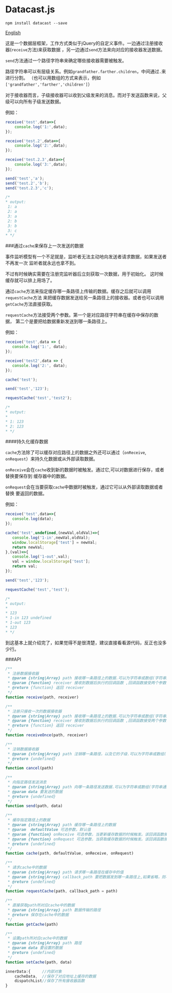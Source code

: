 # Datacast.js

```
npm install datacast --save
```

[English](README.en.md)


这是一个数据层框架，工作方式类似于jQuery的自定义事件。一边通过注册接收器(`receive`方法)来获取数据
，另一边通过`send`方法来向对应的接收器发送数据。

`send`方法通过一个路径字符串来确定哪些接收器需要被触发。

路径字符串可以有层级关系。例如`grandfather.farther.children`，中间通过`.`来进行分割。
（也可以用数组的方式来表示，例如`['grandfather','farther','children']`）

对于接收器而言，子级接收器可以收到父级发来的消息。而对于发送函数来说，父级可以向所有子级发送数据。

例如：
```javascript
receive('test',data=>{
    console.log('1:',data);
});

receive('test.2',data=>{
    console.log('2:',data);
});

receive('test.2.3',data=>{
    console.log('3:',data);
});

send('test','a');
send('test.2','b');
send('test.2.3','c');

/*
* output:
 1: a
 2: a
 3: a
 2: b
 3: b
 3: c
* */
```

###通过`cache`来保存上一次发送的数据

事件监听模型有一个不足就是，监听者无法主动地向发送者请求数据，如果发送者不再发一次
监听者就永远也拿不到。

不过有时候确实需要在注册完监听器后立刻获取一次数据，用于初始化。
这时候缓存就可以排上用场了。

通过`cache`方法来指定缓存哪一条路径上传输的数据。缓存之后就可以调用`requestCache`方法
来把缓存数据发送给另一条路径上的接收器。或者也可以调用`getCache`方法直接获取。

`requestCache`方法接受两个参数。第一个是对应路径字符串在缓存中保存的数据，
第二个是要把给数据重新发送到哪一条路径上。

例如：

```javascript
receive('test',data => {
   console.log('1:', data);
});

receive('test2',data => {
   console.log('2:', data);
});

cache('test');

send('test','123');

requestCache('test','test2');

/*
* output:
*
* 1: 123
* 2: 123
* */
```
####持久化缓存数据

`cache`方法除了可以缓存对应路径上的数据之外还可以通过（`onReceive`, `onRequest`）来持久化数据或从外部读取数据。

`onReceive`会在`cache`收到新的数据时被触发。通过它,可以对数据进行保存，或者替换要保存到
缓存器中的数据。

`onRequest`会在当要获取`cache`中数据时被触发，通过它可以从外部读取数据或者替换
要返回的数据。

例如：

```javascript
receive('test',data=>{
   console.log(data);
});

cache('test',undefined,(newVal,oldVal)=>{
   console.log('1-in',newVal,oldVal);
   window.localStorage['test'] = newVal;
   return newVal;
},(val)=>{
   console.log('1-out',val);
   val = window.localStorage['test'];
   return val;
});

send('test','123');

requestCache('test','test');

/*
* output:
*
* 123
* 1-in 123 undefined
* 1-out 123
* 123
* */
```

到这基本上就介绍完了，如果觉得不是很清楚，建议直接看看源代码，反正也没多少行。

###API


```javascript
/**
 * 注册数据接收器
 * @param {string|Array} path 接收哪一条路径上的数据.可以为字符串或数组(字符串通过‘.’来分割层级)
 * @param {function} receiver 接收到数据后执行的回调函数 ,回调函数接受两个参数（data:数据，path:路径字符串数组）
 * @return {function} 返回 receiver
 */
function receive(path, receiver)
```

```javascript
/**
 * 注册只接收一次的数据接收器
 * @param {string|Array} path 接收哪一条路径上的数据.可以为字符串或数组(字符串通过‘.’来分割层级)
 * @param {function} receiver 接收到数据后执行的回调函数 ,回调函数接受两个参数（data:数据，path:路径字符串数组）
 * @return {function} 返回 receiver
 */
function receiveOnce(path, receiver)
```

```javascript
/**
 * 注销数据接收器
 * @param {string|Array} path 注销哪一条路径，以及它的子级.可以为字符串或数组(字符串通过‘.’来分割层级)
 * @return {undefined}
 */
function cancel(path)
```

```javascript
/**
 * 向指定路径发送消息
 * @param {string|Array} path 向哪一条路径发送数据.可以为字符串或数组(字符串通过‘.’来分割层级)
 * @param data 要发送的数据
 * @return {undefined}
 */
function send(path, data)
```

```javascript
/**
 * 缓存指定路径上的数据
 * @param {string|Array} path 缓存哪一条路径上的数据
 * @param  defaultValue 可选参数，默认值
 * @param {function} onReceive 可选参数，当更新缓存数据的时候触发。该回调函数接受两个参数（newValue:新值，oldValue：旧值） 执行完后需要返回一个值,用来替换要缓存的值
 * @param {function} onRequest 可选参数，当获取缓存数据的时候触发。该回调函数接受一个参数（Value:缓存的值） 执行完后需要返回一个值给调用者
 * @return {undefined}
 */
function cache(path, defaultValue, onReceive, onRequest)
```

```javascript
/**
 * 请求cache中的数据
 * @param {string|Array} path 请求哪一条路径在缓存中的值
 * @param {string|Array} callback_path 要把数据发到哪一条路径上,如果省略，则与path路径相同
 * @return {undefined}
 */
function requestCache(path, callback_path = path)
```

```javascript
/**
 * 直接获取path所对应cache中的数据
 * @param {string|Array} path 数据传输的路径
 * @return 保存在cache中的数据
 */
function getCache(path)
```

```javascript
/**
 * 设置path所对应cache中的数据
 * @param {string|Array} path 路径
 * @param data 要设置的数据
 * @return {undefined}
 */
function setCache(path, data)
```

```javascript
innerData:{     //内部对象
    cacheData,  //保存了对应地址上缓存的数据
    dispatchList//保存了所有接收器函数
}
```